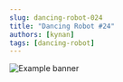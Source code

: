 ```yaml
---
slug: dancing-robot-024
title: "Dancing Robot #24"
authors: [kynan]
tags: [dancing-robot]
---
```


![Example banner](/img/stories/dancing-robot/024.PNG)

